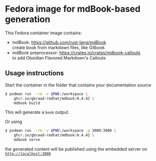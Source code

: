 Fedora image for mdBook-based generation
========================================


This Fedora container image contains:

  - mdBook: https://github.com/rust-lang/mdBook  
    create book from markdown files, like Gitbook
  - mdBook preprocessor: https://crates.io/crates/mdbook-callouts  
    to add Obsidian Flavored Markdown's Callouts 


## Usage instructions
Start the container in the folder that contains your documentation source

```bash
$ podman run --rm -v $PWD:/workspace \
    ghcr.io/gbraad-redhat/mdbook:0.4.42 \
    mdbook build
```

This will generate a `book` output.

Or using

```bash
$ podman run --rm -v $PWD:/workspace -p 3000:3000 \
    ghcr.io/gbraad-redhat/mdbook:0.4.42 \
    mdbook serve
```

the generated content will be published using the embedded server on [`http://localhost:3000`](http://localhost:3000)
